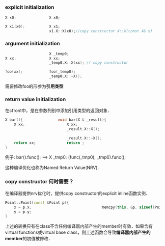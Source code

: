 ##

### explicit initialization

```c++
X x0;				X x0;

X x1(x0);			X x1;
					x1.X::X(x0);//copy constructor X::X(const X& x)
```

### argument initialization

```c++
					X _temp0;
X xx;				X xx;	
					_temp0.X::X(xx); // copy constructor

foo(xx);			foo(_temp0);
					_temp0.X::~X();
```
需要修改foo的形参为**引用类型**

### return value initialization

在cfront中，是在参数列别中添加引用类型的返回对象．

```c++
X bar(){				void bar(X & _result){
	X xx;					X xx;
							_result.X::X();
							
							_result.X::~X();
	return xx;				return ;
}
```
例子:
	bar().func();	==>		X _tmp0;
							(func(_tmp0), _tmp0).func();

这种编译优化也称为Named Return Value(NRV).

### copy constructor 何时需要？

在编译器提供nrv优化时，提供copy constructor的explicit inline函数实例．

```c++
Point::Point(const &Point p){
	x = p.x;								memcpy(this, &p, sizeof(Point);//更高效
	y = p.y;
}
```

上述的转换只有在class不含任何编译器内部产生的member时有效．如果含有virtual functions或virtual base class，则上述函数会导致**编译器内部产生的member**的初值被修改．


